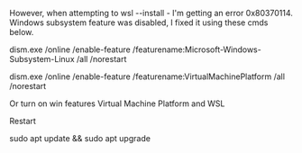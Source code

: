 However, when attempting to wsl --install - I'm getting an error 0x80370114.
Windows subsystem feature was disabled, I fixed it using these cmds below.

dism.exe /online /enable-feature /featurename:Microsoft-Windows-Subsystem-Linux /all /norestart 

dism.exe /online /enable-feature /featurename:VirtualMachinePlatform /all /norestart

Or turn on win features Virtual Machine Platform and WSL

Restart

sudo apt update && sudo apt upgrade

